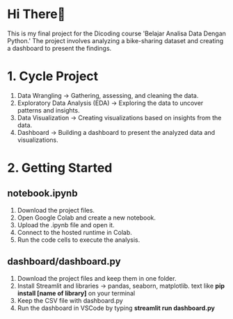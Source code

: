 # Hi There👋

This is my final project for the Dicoding course 'Belajar Analisa Data Dengan Python.' The project involves analyzing a bike-sharing dataset and creating a dashboard to present the findings.

# 1. Cycle Project
1. Data Wrangling -> Gathering, assessing, and cleaning the data.
2. Exploratory Data Analysis (EDA) -> Exploring the data to uncover patterns and insights.
3. Data Visualization -> Creating visualizations based on insights from the data.
4. Dashboard -> Building a dashboard to present the analyzed data and visualizations.

# 2. Getting Started
## notebook.ipynb
1. Download the project files.
2. Open Google Colab and create a new notebook.
3. Upload the .ipynb file and open it.
4. Connect to the hosted runtime in Colab.
5. Run the code cells to execute the analysis.

## dashboard/dashboard.py
1. Download the project files and keep them in one folder.
2. Install Streamlit and libraries -> pandas, seaborn, matplotlib. text like **pip install [name of library]** on your terminal
3. Keep the CSV file with dashboard.py
4. Run the dashboard in VSCode by typing **streamlit run dashboard.py**





